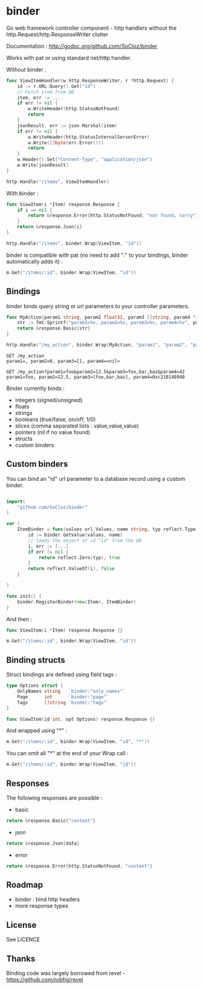binder
======

Go web framework controller component - http handlers without the http.Request/http.ResponseWriter clutter

Documentation : http://godoc.org/github.com/SoCloz/binder

Works with pat or using standard net/http handler.

Without binder :

```go
func ViewItemHandler(w http.ResponseWriter, r *http.Request) {
	id := r.URL.Query().Get("id")
    // Fetch item from DB
	item, err := ...
	if err != nil {
		w.WriteHeader(http.StatusNotFound)
		return
	}
	jsonResult, err := json.Marshal(item)
	if err != nil {
		w.WriteHeader(http.StatusInternalServerError)
		w.Write([]byte(err.Error()))
		return
	}
	w.Header().Set("Content-Type", "application/json")
	w.Write(jsonResult)
}

http.Handle("/items", ViewItemHandler)
```

With binder :

```go
func ViewItem(i *Item) response.Response {
	if i == nil {
		return &response.Error{http.StatusNotFound, "not found, sorry"}
	}
	return &response.Json{i}
}

http.Handle("/items", binder.Wrap(ViewItem, "id"))
```

binder is compatible with pat (no need to add ":" to your bindings, binder automatically adds it) :

```go
m.Get("/items/:id", binder.Wrap(ViewItem, "id"))
```

Bindings
--------

binder binds query string or url parameters to your controller parameters.

```go
func MyAction(param1 string, param2 float32, param3 []string, param4 *int) response.Response {
	str := fmt.Sprintf("param1=%v, param2=%v, param3=%v, param4=%v", param1, param2, param3, param4)
	return &response.Basic{str}
}

http.Handle("/my_action", binder.Wrap(MyAction, "param1", "param2", "param3", "param4"))
```

```
GET /my_action
param1=, param2=0, param3=[], param4=<nil>

GET /my_action?param1=foo&param2=12.5&param3=foo,bar,baz&param4=42
param1=foo, param2=12.5, param3=[foo,bar,baz], param4=0xc210148940
```

Binder currently binds :
* integers (signed/unsigned)
* floats
* strings
* booleans (true/false, on/off, 1/0)
* slices (comma separated lists : value,value,value)
* pointers (nil if no value found)
* structs
* custom binders

Custom binders
--------------

You can bind an "id" url parameter to a database record using a custom binder.

```go

import(
	"github.com/SoCloz/binder"
)

var (
	ItemBinder = func(values url.Values, name string, typ reflect.Type) (reflect.Value, bool) {
		id := binder.GetValue(values, name)
		// loads the object of id "id" from the DB
		i, err := [...]
		if err != nil {
			return reflect.Zero(typ), true
		}
		return reflect.ValueOf(i), false
	}

)

func init() {
	binder.RegisterBinder(new(Item), ItemBinder)
}
```

And then :

```go
func ViewItem(i *Item) response.Response {}

m.Get("/items/:id", binder.Wrap(ViewItem, "id"))
```

Binding structs
---------------

Struct bindings are defined using field tags :

```go
type Options struct {
	OnlyNames string   `binder:"only_names"`
	Page      int      `binder:"page"`
	Tags      []string `binder:"tags"`
}

func ViewItem(id int, opt Options) response.Response {}
```

And wrapped using "*" :

```go
m.Get("/items/:id", binder.Wrap(ViewItem, "id", "*"))
```

You can omit all "*" at the end of your Wrap call :

```go
m.Get("/items/:id", binder.Wrap(ViewItem, "id"))
```

Responses
---------

The following responses are possible :
* basic

```go
return &response.Basic{"content"}
```
* json

```go
return &response.Json{data}
```
* error

```go
return &response.Error{http.StatusNotFound, "content"}
```

Roadmap
-------

* binder : bind http headers
* more response types

License
-------

See LICENCE

Thanks
------

Binding code was largely borrowed from revel - https://github.com/robfig/revel